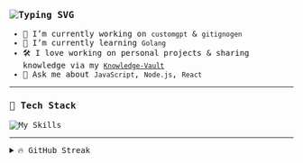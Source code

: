 <div style="font-family: 'JetBrains Mono', monospace;">

### ![Typing SVG](https://readme-typing-svg.demolab.com?font=JetBrains+Mono&pause=1000&width=435&lines=Hi+there%2C+I+am+Aman%F0%9F%91%8B)

- 🔭 I’m currently working on `customgpt` & `gitignogen`
- 🌱 I’m currently learning `Golang`
- 🛠️ I love working on personal projects & sharing knowledge via my [`Knowledge-Vault`](https://aman-vault.vercel.app/)
- 💬 Ask me about `JavaScript`, `Node.js`, `React`

---

### 🚀 Tech Stack

![My Skills](https://skillicons.dev/icons?i=go,linux,git,postgres,bash,docker,notion,cpp,js,prisma,ts,react,tailwind,nodejs&perline=7)

---

<details>
  <summary>🔥 GitHub Streak</summary>
  <br>
  <img src="https://streak-stats.demolab.com?user=Aman-m01&theme=gruvbox&hide_border=true&border_radius=4.6" alt="GitHub Streak">
</details>

</div>
